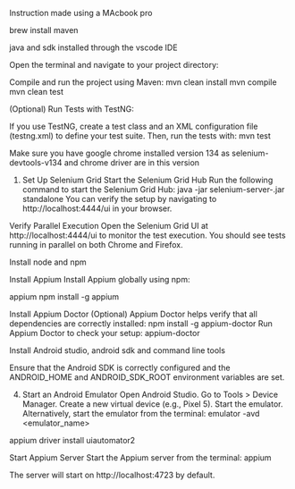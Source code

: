 Instruction made using a MAcbook pro

brew install maven

java and sdk installed through the vscode IDE

Open the terminal and navigate to your project directory:

Compile and run the project using Maven:
mvn clean install
mvn compile
mvn clean test

(Optional) Run Tests with TestNG:

If you use TestNG, create a test class and an XML configuration file (testng.xml) to define your test suite. Then, run the tests with:
mvn test

Make sure you have google chrome installed version 134 as selenium-devtools-v134 and chrome driver are in this version

1. Set Up Selenium Grid
   Start the Selenium Grid Hub
   Run the following command to start the Selenium Grid Hub:
   java -jar selenium-server-<version>.jar standalone
   You can verify the setup by navigating to http://localhost:4444/ui in your browser.

Verify Parallel Execution
Open the Selenium Grid UI at http://localhost:4444/ui to monitor the test execution.
You should see tests running in parallel on both Chrome and Firefox.

Install node and npm

Install Appium
Install Appium globally using npm:

appium
npm install -g appium

Install Appium Doctor (Optional)
Appium Doctor helps verify that all dependencies are correctly installed:
npm install -g appium-doctor
Run Appium Doctor to check your setup:
appium-doctor

Install Android studio, android sdk and command line tools

Ensure that the Android SDK is correctly configured and the ANDROID_HOME and ANDROID_SDK_ROOT environment variables are set.

4. Start an Android Emulator
   Open Android Studio.
   Go to Tools > Device Manager.
   Create a new virtual device (e.g., Pixel 5).
   Start the emulator.
   Alternatively, start the emulator from the terminal:
   emulator -avd <emulator_name>

appium driver install uiautomator2

Start Appium Server
Start the Appium server from the terminal:
appium

The server will start on http://localhost:4723 by default.
